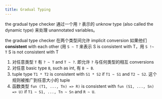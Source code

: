 ```yaml
---
title: Gradual Typing
---
```


the gradual type checker 通过一个用 `?` 表示的 unknow type (also called the dynamic type) 来处理 unannotated variables。


the gradual type checker 在两个类型间允许 implicit conversion 如果他们 **consistent** with each other (用 `S ~ T` 来表示 S is consistent with T，用 `S !~ T` S is not consistent with T
1. 对任意类型 `T` 有 `? ~ T` and `T ~ ?`. 即允许 `?` 与任何类型的相互 conversions
2. 对任意 basic type `B`, such as int, 有 `B ~ B`.
3. tuple type `T1 * T2` is consistent with `S1 * S2` if `T1 ~ S1` and `T2 ~ S2`. 这个规则被推广到任意大小的 tuple 
4. 函数类型 `fun (T1, ..., Tn) => R)` is consistent with `fun (S1, ..., Sn) => U)` if `T1 ~ S1, ..., Tn ~ Sn` and `R ~ U`.

